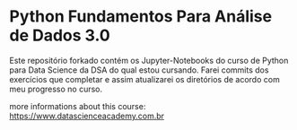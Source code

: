 # Python Fundamentos Para Análise de Dados 3.0

Este repositório forkado contém os Jupyter-Notebooks do curso de Python para Data Science da DSA do qual estou cursando.
Farei commits dos exercícios que completar e assim atualizarei os diretórios de acordo com meu progresso no curso.



more informations about this course:
https://www.datascienceacademy.com.br



